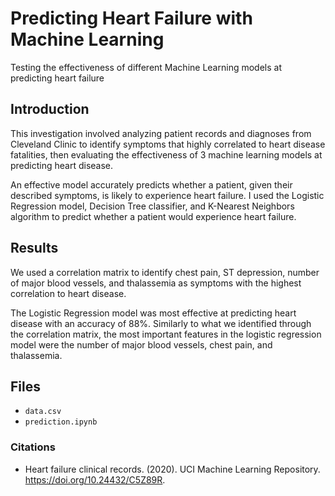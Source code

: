 # Predicting Heart Failure with Machine Learning
Testing the effectiveness of different Machine Learning models at predicting heart failure

## Introduction
This investigation involved analyzing patient records and diagnoses from Cleveland Clinic to identify symptoms that highly correlated to heart disease fatalities, then evaluating the effectiveness of 3 machine learning models at predicting heart disease.

An effective model accurately predicts whether a patient, given their described symptoms, is likely to experience heart failure. I used the Logistic Regression model, Decision Tree classifier, and K-Nearest Neighbors algorithm to predict whether a patient would experience heart failure. 

## Results
We used a correlation matrix to identify chest pain, ST depression, number of major blood vessels, and thalassemia as symptoms with the highest correlation to heart disease. 

The Logistic Regression model was most effective at predicting heart disease with an accuracy of 88%. Similarly to what we identified through the correlation matrix, the most important features in the logistic regression model were the number of major blood vessels, chest pain, and thalassemia.

## Files
- `data.csv`
- `prediction.ipynb` 

### Citations
- Heart failure clinical records. (2020). UCI Machine Learning Repository. https://doi.org/10.24432/C5Z89R.
